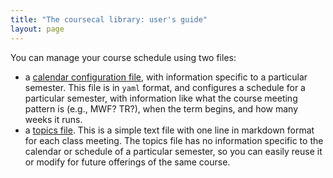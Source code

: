 ```yaml
---
title: "The coursecal library: user's guide"
layout: page
---
```



You can manage your course schedule using two files:

- a [calendar configuration file](calendarFile/), with information specific to a particular semester.  This file is in `yaml` format, and configures a schedule for a particular semester, with information like what the course meeting pattern is (e.g., MWF?  TR?), when the term begins, and how many weeks it runs.
- a [topics file](topics/).  This is a simple text file with one line in markdown format for each class meeting.  The topics file has no information specific to the calendar or schedule of a particular semester, so you can easily reuse it or modify for future offerings of the same course.

